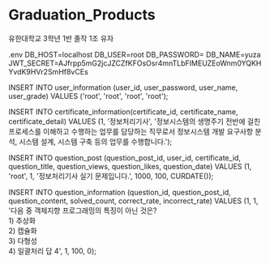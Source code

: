 # Graduation_Products
유한대학교 3학년 1반 졸작 1조 유자


.env
DB_HOST=localhost
DB_USER=root
DB_PASSWORD=
DB_NAME=yuza
JWT_SECRET=AJfrpp5mG2jcJZCZfKFOsOsr4mnTLbFIMEUZEoWnm0YQKHYvdK9HVr2SmHf8vCEs



INSERT INTO user_information (user_id, user_password, user_name, user_grade)
VALUES ('root', 'root', 'root', 'root');

INSERT INTO certificate_information(certificate_id, certificate_name, certificate_detail)
VALUES (1, '정보처리기사', '정보시스템의 생명주기 전반에 걸친 프로세스를 이해하고 수행하는 업무를 담당하는 직무로서 정보시스템 개발 요구사항 분석, 시스템 설계, 시스템 구축 등의 업무를 수행합니다.');

INSERT INTO question_post (question_post_id, user_id, certificate_id, question_title, question_views, question_likes, question_date)
VALUES (1, 'root', 1, '정보처리기사 실기 문제입니다.', 1000, 100, CURDATE()); 

INSERT INTO question_information (question_id, question_post_id, question_content, solved_count, correct_rate, incorrect_rate)
VALUES (1, 1, '다음 중 객체지향 프로그래밍의 특징이 아닌 것은?  <br> 1) 추상화 <br> 2) 캡슐화 <br> 3) 다형성 <br> 4) 일괄처리 답 4', 1, 100, 0);


